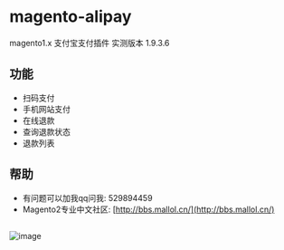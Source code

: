 # magento-alipay
magento1.x 支付宝支付插件
实测版本 1.9.3.6
## 功能
  * 扫码支付
  * 手机网站支付
  * 在线退款
  * 查询退款状态
  * 退款列表
  
## 帮助
  * 有问题可以加我qq问我: 529894459
  * Magento2专业中文社区: [http://bbs.mallol.cn/](http://bbs.mallol.cn/)

##
![image](https://github.com/zouhongzhao/magento-alipay/blob/master/alipay.gif)
